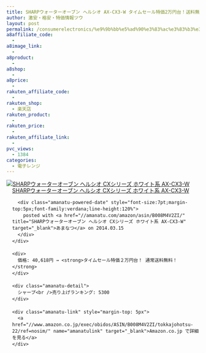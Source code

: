 ```yaml
---
title: SHARPウォーターオーブン ヘルシオ AX-CX3-W タイムセール特価2万円台！送料無料！
author: 激安・格安・特価情報ツウ
layout: post
permalink: /consumerelectronics/%e9%9b%bb%e5%ad%90%e3%83%ac%e3%83%b3%e3%82%b8/sharp-axcx3w-2.html
a8affiliate_code:
  -
a8image_link:
  -
a8product:
  -
a8shop:
  -
a8price:
  -
rakuten_affiliate_code:
  -
rakuten_shop:
  - 楽天店
rakuten_product:
  -
rakuten_price:
  -
rakuten_affiliate_link:
  -
pvc_views:
  - 1384
categories:
  - 電子レンジ
---
```

<div class="amanatu-box" style="margin-bottom:0px;">
  <div class="amanatu-image" style="float:left;">
    <a href="//www.amazon.co.jp/exec/obidos/ASIN/B008M4V2ZI/tokkajohotsu-22/ref=nosim/" name="amanatulink" target="_blank"><img src="//i1.wp.com/ecx.images-amazon.com/images/I/31mbZJJrqBL._SL160_.jpg?w=546" alt="SHARPウォーターオーブン ヘルシオ CXシリーズ ホワイト系 AX-CX3-W" style="border: none;" data-recalc-dims="1" /></a>
  </div>

  <div style="float:left;margin-left:15px;line-height:120%">
    <div class="amanatu-name" style="margin-bottom:10px;line-height:120%">
      <a href="//www.amazon.co.jp/exec/obidos/ASIN/B008M4V2ZI/tokkajohotsu-22/ref=nosim/" name="amanatulink" target="_blank">SHARPウォーターオーブン ヘルシオ CXシリーズ ホワイト系 AX-CX3-W</a>

      <div class="amanatu-powered-date" style="font-size:7pt;margin-top:5px;font-family:verdana;line-height:120%">
        posted with <a href="//amanatu.com/amazon/asin/B008M4V2ZI/" title="SHARPウォーターオーブン ヘルシオ CXシリーズ ホワイト系 AX-CX3-W" target="_blank">あまなつ</a> on 2014.03.15
      </div>
    </div>

    <div>
      価格: 40,618円 → <strong>タイムセール特価２万円台！ 通常送料無料！</strong>
    </div>

    <div class="amanatu-detail">
      シャープ<br />売り上げランキング: 5300
    </div>

    <div class="amanatu-link" style="margin-top: 5px">
      <a href="//www.amazon.co.jp/exec/obidos/ASIN/B008M4V2ZI/tokkajohotsu-22/ref=nosim/" name="amanatulink" target="_blank">Amazon.co.jp で詳細を見る</a>
    </div>
  </div>

  <div class="amanatu-footer" style="clear: left">
  </div>
</div>